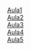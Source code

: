 <a href="Aula1">Aula1</a>
<br/>
<a href="Aula2">Aula2</a>
<br/>
<a href="Aula3">Aula3</a>
<br/>
<a href="Aula4">Aula4</a>
<br/>
<a href="Aula5">Aula5</a>